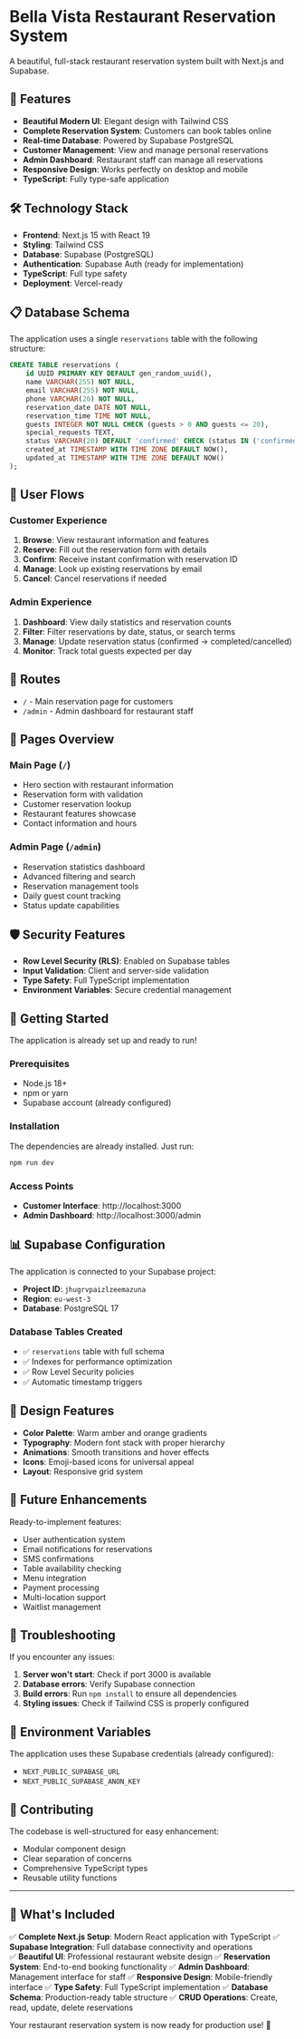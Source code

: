 # Bella Vista Restaurant Reservation System

A beautiful, full-stack restaurant reservation system built with Next.js and Supabase.

## 🚀 Features

- **Beautiful Modern UI**: Elegant design with Tailwind CSS
- **Complete Reservation System**: Customers can book tables online
- **Real-time Database**: Powered by Supabase PostgreSQL
- **Customer Management**: View and manage personal reservations
- **Admin Dashboard**: Restaurant staff can manage all reservations
- **Responsive Design**: Works perfectly on desktop and mobile
- **TypeScript**: Fully type-safe application

## 🛠️ Technology Stack

- **Frontend**: Next.js 15 with React 19
- **Styling**: Tailwind CSS
- **Database**: Supabase (PostgreSQL)
- **Authentication**: Supabase Auth (ready for implementation)
- **TypeScript**: Full type safety
- **Deployment**: Vercel-ready

## 📋 Database Schema

The application uses a single `reservations` table with the following structure:

```sql
CREATE TABLE reservations (
    id UUID PRIMARY KEY DEFAULT gen_random_uuid(),
    name VARCHAR(255) NOT NULL,
    email VARCHAR(255) NOT NULL,
    phone VARCHAR(20) NOT NULL,
    reservation_date DATE NOT NULL,
    reservation_time TIME NOT NULL,
    guests INTEGER NOT NULL CHECK (guests > 0 AND guests <= 20),
    special_requests TEXT,
    status VARCHAR(20) DEFAULT 'confirmed' CHECK (status IN ('confirmed', 'cancelled', 'completed')),
    created_at TIMESTAMP WITH TIME ZONE DEFAULT NOW(),
    updated_at TIMESTAMP WITH TIME ZONE DEFAULT NOW()
);
```

## 🎯 User Flows

### Customer Experience
1. **Browse**: View restaurant information and features
2. **Reserve**: Fill out the reservation form with details
3. **Confirm**: Receive instant confirmation with reservation ID
4. **Manage**: Look up existing reservations by email
5. **Cancel**: Cancel reservations if needed

### Admin Experience
1. **Dashboard**: View daily statistics and reservation counts
2. **Filter**: Filter reservations by date, status, or search terms
3. **Manage**: Update reservation status (confirmed → completed/cancelled)
4. **Monitor**: Track total guests expected per day

## 🔗 Routes

- `/` - Main reservation page for customers
- `/admin` - Admin dashboard for restaurant staff

## 📱 Pages Overview

### Main Page (`/`)
- Hero section with restaurant information
- Reservation form with validation
- Customer reservation lookup
- Restaurant features showcase
- Contact information and hours

### Admin Page (`/admin`)
- Reservation statistics dashboard
- Advanced filtering and search
- Reservation management tools
- Daily guest count tracking
- Status update capabilities

## 🛡️ Security Features

- **Row Level Security (RLS)**: Enabled on Supabase tables
- **Input Validation**: Client and server-side validation
- **Type Safety**: Full TypeScript implementation
- **Environment Variables**: Secure credential management

## 🚀 Getting Started

The application is already set up and ready to run! 

### Prerequisites
- Node.js 18+ 
- npm or yarn
- Supabase account (already configured)

### Installation
The dependencies are already installed. Just run:

```bash
npm run dev
```

### Access Points
- **Customer Interface**: http://localhost:3000
- **Admin Dashboard**: http://localhost:3000/admin

## 📊 Supabase Configuration

The application is connected to your Supabase project:
- **Project ID**: `jhugrvpaizlzeemazuna`
- **Region**: `eu-west-3`
- **Database**: PostgreSQL 17

### Database Tables Created
- ✅ `reservations` table with full schema
- ✅ Indexes for performance optimization
- ✅ Row Level Security policies
- ✅ Automatic timestamp triggers

## 🎨 Design Features

- **Color Palette**: Warm amber and orange gradients
- **Typography**: Modern font stack with proper hierarchy
- **Animations**: Smooth transitions and hover effects
- **Icons**: Emoji-based icons for universal appeal
- **Layout**: Responsive grid system

## 🔄 Future Enhancements

Ready-to-implement features:
- User authentication system
- Email notifications for reservations
- SMS confirmations
- Table availability checking
- Menu integration
- Payment processing
- Multi-location support
- Waitlist management

## 🐛 Troubleshooting

If you encounter any issues:

1. **Server won't start**: Check if port 3000 is available
2. **Database errors**: Verify Supabase connection
3. **Build errors**: Run `npm install` to ensure all dependencies
4. **Styling issues**: Check if Tailwind CSS is properly configured

## 📄 Environment Variables

The application uses these Supabase credentials (already configured):
- `NEXT_PUBLIC_SUPABASE_URL`
- `NEXT_PUBLIC_SUPABASE_ANON_KEY`

## 🤝 Contributing

The codebase is well-structured for easy enhancement:
- Modular component design
- Clear separation of concerns
- Comprehensive TypeScript types
- Reusable utility functions

---

## 🎉 What's Included

✅ **Complete Next.js Setup**: Modern React application with TypeScript
✅ **Supabase Integration**: Full database connectivity and operations  
✅ **Beautiful UI**: Professional restaurant website design
✅ **Reservation System**: End-to-end booking functionality
✅ **Admin Dashboard**: Management interface for staff
✅ **Responsive Design**: Mobile-friendly interface
✅ **Type Safety**: Full TypeScript implementation
✅ **Database Schema**: Production-ready table structure
✅ **CRUD Operations**: Create, read, update, delete reservations

Your restaurant reservation system is now ready for production use! 🚀